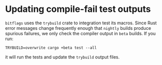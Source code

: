 # Updating compile-fail test outputs

`bitflags` uses the `trybuild` crate to integration test its macros. Since Rust error messages change frequently enough that `nightly` builds produce spurious failures, we only check the compiler output in `beta` builds. If you run:

```
TRYBUILD=overwrite cargo +beta test --all
```

it will run the tests and update the `trybuild` output files.
